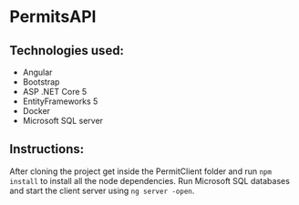# PermitsAPI

## Technologies used:
- Angular
- Bootstrap
- ASP .NET Core 5
- EntityFrameworks 5
- Docker
- Microsoft SQL server

## Instructions:

After cloning the project get inside the PermitClient folder and run `npm install` to install all the node dependencies. Run Microsoft SQL databases and 
start the client server using `ng server -open`. 
